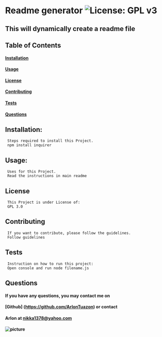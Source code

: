 # Readme generator ![License: GPL v3](https://img.shields.io/badge/License-GPLv3-blue.svg)

  ## This will dynamically create a readme file

  ## Table of Contents
  #### [Installation](#installation)
  #### [Usage](#usage)
  #### [License](#license)
  #### [Contributing](#contributing)
  #### [Tests](#tests)
  #### [Questions](#questions)
     
  ## Installation:
     Steps required to install this Project.
     npm install inquirer

  ## Usage:
     Uses for this Project.
     Read the instructions in main readme

  ## License
     This Project is under License of:
     GPL 3.0

  ## Contributing
     If you want to contribute, please follow the guidelines.
     Follow guidelines
  
  ## Tests
     Instruction on how to run this project:
     Open console and run node filename.js   

  ## Questions
  ####   If you have any questions, you may contact me on 
  ####   [Github] (https://github.com/ArlonTuazon) or contact 
  ####   Arlon at nikka1378@yahoo.com
  ####   ![picture](https://github.com/ArlonTuazon.png?size=80)   

